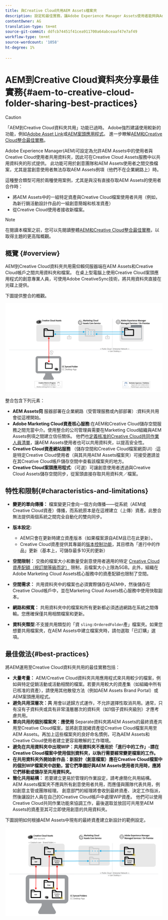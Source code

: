 ```yaml
---
title: 與Creative Cloud共用AEM Assets檔案夾
description: 設定和最佳實務，讓Adobe Experience Manager Assets使用者能夠與Adobe Creative Cloud使用者交換資產資料夾。
contentOwner: AG
translation-type: tm+mt
source-git-commit: ddfcb74451f41cea911700a64abceaaf47e7af49
workflow-type: tm+mt
source-wordcount: '1058'
ht-degree: 1%

---
```



# AEM到Creative Cloud資料夾分享最佳實務{#aem-to-creative-cloud-folder-sharing-best-practices}

>[!CAUTION]
>
>「AEM到Creative Cloud資料夾共用」功能已過時。 Adobe強烈建議使用較新的功能，例如[Adobe Asset Link](https://helpx.adobe.com/tw/enterprise/using/adobe-asset-link.html)或[AEM案頭應用程式](https://helpx.adobe.com/tw/experience-manager/desktop-app/aem-desktop-app.html)。 進一步瞭解[AEM和Creative Cloud整合最佳實務](/help/assets/aem-cc-integration-best-practices.md)。

Adobe Experience Manager(AEM)可設定為允許AEM Assets中的使用者與Creative Cloud使用者共用資料夾，因此可在Creative Cloud Assets服務中以共用資料夾的形式提供。 此功能可用於創意團隊和AEM Assets使用者之間交換檔案，尤其是當創意使用者無法存取AEM Assets例項（他們不在企業網路上）時。

這種整合類型可用於兩種使用案例，尤其是與沒有直接存取AEM Assets的使用者合作時：

* 將AEM Assets中的一組特定資產與Creative Cloud檔案使用者共用（例如，為新行銷活動設計作品的一組創意簡報和核准資產）
* 從Creative Cloud使用者接收新檔案。

>[!NOTE]
>
>在閱讀本檔案之前，您可以先閱讀整體[AEM和Creative Cloud整合最佳實務](aem-cc-integration-best-practices.md)，以取得主題的更高階概觀。

## 概覽 {#overview}

AEM到Creative Cloud資料夾共用需仰賴伺服器端在AEM Assets和Creative Cloud帳戶之間共用資料夾和檔案。 在桌上型電腦上使用Creative Cloud案頭應用程式的創意專業人員，可使用Adobe CreativeSync技術，將共用資料夾直接在光碟上提供。

下圖提供整合的概觀。

![chlimage_1-406](assets/chlimage_1-406.png)

整合包含下列元素：

* **AEM Assets伺** 服器部署在企業網路（受管理服務或內部部署）:資料夾共用會從這裡開始。
* **Adobe Marketing Cloud資產核心服務**:在AEM和Creative Cloud儲存空間服務之間充當中介。使用整合的公司管理員需要在Marketing Cloud組織與AEM Assets例項之間建立信任關係。 他們也[定義核准的Creative Cloud共同作業人員清單](https://experienceleague.adobe.com/docs/core-services/interface/assets/t-admin-add-cc-user.html?lang=en#assets)，讓AEM Assets使用者也可以共用資料夾，以提高安全性。
* **Creative Cloud資產網站服務** （儲存空間和Creative Cloud檔案網頁UI）:這是特定Creative Cloud使用者（與其共用AEM Assets檔案夾）可接受邀請並在其Creative Cloud帳戶儲存空間中查看該檔案夾的地方。
* **Creative Cloud案頭應用程式**:（可選）可讓創意使用者透過與Creative Cloud Assets儲存空間同步，從案頭直接存取共用資料夾／檔案。

## 特性和限制{#characteristics-and-limitations}

* **變更的單向傳播：** 檔案變更只會向一個方向傳播——從系統（AEM或Creative Cloud資產）傳播，而系統原本是在這裡建立（上傳）資產。此整合無法提供兩個系統之間完全自動化的雙向同步。

* **版本設定:**

   * AEM只會在更新時建立資產版本（如果檔案源自AEM且已在此更新）。
   * Creative Cloud資產提供其專屬的[版本控制功能](https://helpx.adobe.com/creative-cloud/help/versioning-faq.html)，其目標為「進行中的作品」更新（基本上，可儲存最多10天的更新）

* **空間限制：** 交換的檔案大小和數量受創意使用者適用的特定 [Creative Cloud資產配額（視訂閱等級而定）](https://helpx.adobe.com/creative-cloud/kb/file-storage-quota.html) 限制，且檔案大小上限為5GB。此外，組織在Adobe Marketing Cloud Assets核心服務中的資產配額也限制了空間。

* **空間需求：** 共用資料夾中的檔案也必須實際儲存在AEM中，然後儲存在Creative Cloud帳戶中，並在Marketing Cloud Assets核心服務中使用快取副本。
* **網路和頻寬：** 共用資料夾中的檔案和所有更新都必須透過網路在系統之間傳輸。您應確保僅共用相關檔案和更新。
* **資料夾類型**:不支援共用類型的「資 `sling:OrderedFolder`產」檔案夾。如果您想要共用檔案夾，在AEM Assets中建立檔案夾時，請勿選取「已訂購」選項。

## 最佳做法{#best-practices}

將AEM運用至Creative Cloud資料夾共用的最佳實務包括：

* **大量考量：** AEM/Creative Cloud資料夾共用應用程式來共用較少的檔案，例如與特定促銷活動或活動相關的檔案。若要共用較大的資產集（如組織中所有已核准的資產），請使用其他散發方法（例如AEM Assets Brand Portal）或AEM案頭應用程式。
* **避免共用深層次：共** 用會以遞歸方式運作，不允許選擇性取消共用。通常，只有沒有子資料夾或具有非常淺層層次的資料夾（如1個子資料夾級別）才應考慮共用。
* **單向共用的個別檔案夾：應使用** Separate資料夾將AEM Assets的最終資產共用至Creative Cloud檔案，並將創意就緒資產從Creative Cloud檔案共用至AEM Assets。再加上這些檔案夾的良好命名慣例，可為AEM Assets和Creative Cloud使用者建立更容易瞭解的工作環境。
* **避免在共用資料夾中出現WIP：共用資料夾不應用於「進行中的工作」-請在Creative Cloud檔案中使用個別資料夾，以執行需要經常變更檔案的工作。** 
* **在共用資料夾外開始新作品：新設計（創意檔案）應在Creative Cloud檔案中的個別WIP檔案夾中啟動，當它們準備好與AEM Assets使用者共用時，應將它們移動或儲存至共用資料夾。** 
* **簡化共用結構：** 若要建立更易於管理的作業設定，請考慮簡化共用結構。AEM Assets檔案夾不應與所有創意使用者共用，而應僅與團隊代表共用，例如創意主管或團隊經理。 創意部門的經理將會收到最終資產、決定工作指派，然後讓設計人員在自己的Creative Cloud帳戶中處理WIP資產。 他們可以使用Creative Cloud共同作業功能來協調工作，最後選取並放回可共用至AEM Assets的資產至其可立即使用創意的共用資料夾。

下圖說明如何根據AEM Assets中現有的最終資產建立新設計的範例設定。

![chlimage_1-407](assets/chlimage_1-407.png)
